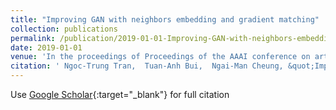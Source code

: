 ```yaml
---
title: "Improving GAN with neighbors embedding and gradient matching"
collection: publications
permalink: /publication/2019-01-01-Improving-GAN-with-neighbors-embedding-and-gradient-matching
date: 2019-01-01
venue: 'In the proceedings of Proceedings of the AAAI conference on artificial intelligence'
citation: ' Ngoc-Trung Tran,  Tuan-Anh Bui,  Ngai-Man Cheung, &quot;Improving GAN with neighbors embedding and gradient matching.&quot; In the proceedings of Proceedings of the AAAI conference on artificial intelligence, 2019.'
---
```

Use [Google Scholar](https://scholar.google.com/scholar?q=Improving+GAN+with+neighbors+embedding+and+gradient+matching){:target="_blank"} for full citation